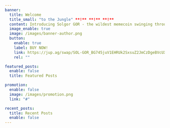 ```yaml
---
banner:
  title: Welcome 
  title_small: "to the Jungle" **!** **!** **!**
  content: Introducing Solgor GOR - the wildest memecoin swinging through the Solana Jungle!
  image_enable: true
  image: /images/banner-author.png
  button:
    enable: true
    label: BUY NOW!
    link: https://jup.ag/swap/SOL-GOR_BG745juV1EHRUk2SxsuZ2JmCzDgeBVcUXioLSTDvhSpF
    rel: ""

featured_posts:
  enable: false
  title: Featured Posts

promotion:
  enable: false
  image: /images/promotion.png
  link: "#"

recent_posts:
  title: Recent Posts
  enable: false
---
```

